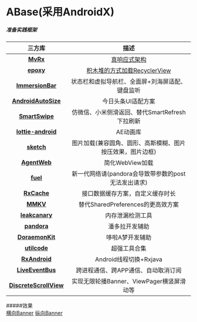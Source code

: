 # ABase(采用AndroidX)
##### 准备实践框架
  
三方库|描述
:-:|:-:
**[MvRx](https://github.com/airbnb/MvRx)**|[真响应式架构](https://www.jianshu.com/p/53240a44ec49)
**[epoxy](https://github.com/airbnb/epoxy)**|[积木堆的方式加载RecyclerView](https://www.jianshu.com/p/d62ade6077c9)
**[ImmersionBar](https://github.com/gyf-dev/ImmersionBar)**|状态栏和虚拟导航栏、全面屏+刘海屏适配、键盘监听
**[AndroidAutoSize](https://github.com/JessYanCoding/AndroidAutoSize)**|今日头条UI适配方案
**[SmartSwipe](https://qibilly.com/SmartSwipe-tutorial/)**|仿微信、小米侧滑返回、替代SmartRefresh下拉刷新
**[lottie-android](https://github.com/airbnb/lottie-android)**|AE动画库
**[sketch](https://github.com/panpf/sketch)**|图片加载(兼容圆角、圆形、高斯模糊、图片按压效果，图片边框)
**[AgentWeb](https://github.com/Justson/AgentWeb)**|简化WebView加载
**[fuel](https://github.com/kittinunf/fuel)**|新一代网络请(pandora会导致带参数的post无法发出请求)
**[RxCache](https://github.com/VictorAlbertos/RxCache)**|接口数据缓存方案，自定义缓存时长
**[MMKV](https://github.com/Tencent/MMKV)**|替代SharedPreferences的更高效方案
**[leakcanary](https://github.com/square/leakcanary/releases)**|内存泄漏检测工具
**[pandora](https://github.com/whataa/pandora/blob/master/README_CN.md)**|潘多拉开发辅助
**[DoraemonKit](https://github.com/didi/DoraemonKit/blob/master/Doc/android_cn_guide.md)**|哆啦A梦开发辅助
**[utilcode](https://github.com/Blankj/AndroidUtilCode/blob/master/lib/utilcode/README-CN.md)**|超强工具合集
**[RxAndroid](https://github.com/ReactiveX/RxAndroid)**|Android线程切换+Rxjava
**[LiveEventBus](https://github.com/JeremyLiao/LiveEventBus)**|跨进程通信、跨APP通信、自动取消订阅
**[DiscreteScrollView](https://github.com/yarolegovich/DiscreteScrollView)**|实现无限轮播Banner、ViewPager横竖屏滑动等
#####效果  
[横向Banner](https://github.com/caiyoufei/ABase/blob/master/image/horizontal_banner.gif)
[纵向Banner](https://github.com/caiyoufei/ABase/blob/master/image/vertical_banner.gif)
